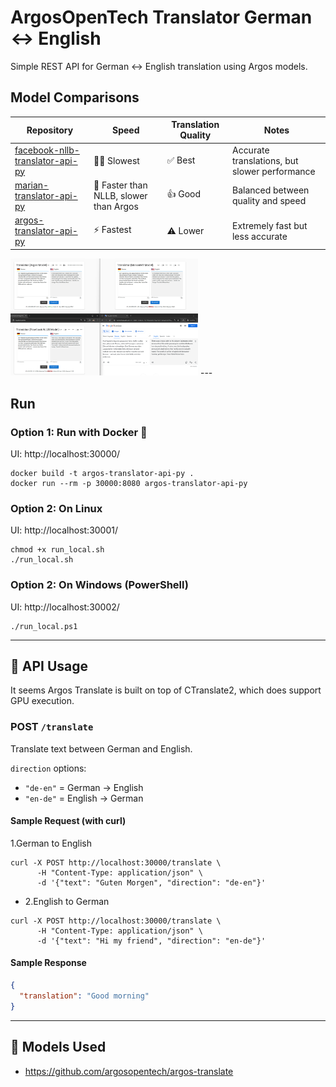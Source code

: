 # ArgosOpenTech Translator German ↔ English

Simple REST API for German ↔ English translation using Argos models.

## Model Comparisons

| Repository                                                                                    | Speed                                  | Translation Quality | Notes                                         |
|-----------------------------------------------------------------------------------------------|----------------------------------------|---------------------|-----------------------------------------------|
| [facebook-nllb-translator-api-py](https://github.com/jmaycon/facebook-nllb-translator-api-py) | 🚶‍♂️ Slowest                          | ✅ Best              | Accurate translations, but slower performance |
| [marian-translator-api-py](https://github.com/jmaycon/marian-translator-api-py)               | 🏃 Faster than NLLB, slower than Argos | 👍 Good             | Balanced between quality and speed            |
| [argos-translator-api-py](https://github.com/jmaycon/argos-translator-api-py)                 | ⚡ Fastest                              | ⚠️ Lower            | Extremely fast but less accurate              |

<img src="docs/imgs/comparison-translators.png" alt="comparison" width="300"/>
---

## Run

### Option 1: Run with Docker 🐳

UI: http://localhost:30000/

```shell
docker build -t argos-translator-api-py .
docker run --rm -p 30000:8080 argos-translator-api-py 
```

### Option 2: On Linux

UI: http://localhost:30001/

```shell
chmod +x run_local.sh
./run_local.sh
```

### Option 2: On Windows (PowerShell)

UI: http://localhost:30002/

```shell
./run_local.ps1
```

---

## 🔁 API Usage

It seems Argos Translate is built on top of CTranslate2, which does support GPU execution.

### POST `/translate`

Translate text between German and English.

`direction` options:

- `"de-en"` = German → English
- `"en-de"` = English → German

#### Sample Request (with curl)

1.German to English

```shell
curl -X POST http://localhost:30000/translate \
      -H "Content-Type: application/json" \
      -d '{"text": "Guten Morgen", "direction": "de-en"}'
```

- 2.English to German

```shell
curl -X POST http://localhost:30000/translate \
      -H "Content-Type: application/json" \
      -d '{"text": "Hi my friend", "direction": "en-de"}'
```

#### Sample Response

```json
{
  "translation": "Good morning"
}
```

---

## 🧩 Models Used

- https://github.com/argosopentech/argos-translate



